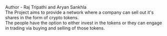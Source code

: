 Author - Raj Tripathi and Aryan Sankhla
<br>
The Project aims to provide a network where a company can sell out it's shares in the form of crypto tokens. <br>
The people have the option to either invest in the tokens or they can engage in trading via buying and selling of those tokens.
